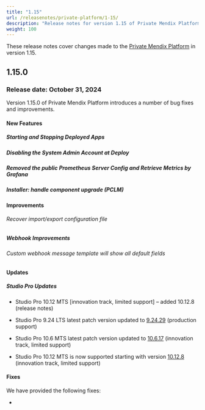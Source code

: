 ```yaml
---
title: "1.15"
url: /releasenotes/private-platform/1-15/
description: "Release notes for version 1.15 of Private Mendix Platform"
weight: 100
---
```


These release notes cover changes made to the [Private Mendix Platform](/private-mendix-platform/) in version 1.15.

## 1.15.0

### Release date: October 31, 2024

Version 1.15.0 of Private Mendix Platform introduces a number of bug fixes and improvements.

#### New Features

##### Starting and Stopping Deployed Apps

##### Disabling the System Admin Account at Deploy

##### Removed the public Prometheus Server Config and Retrieve Metrics by Grafana

##### Installer: handle component upgrade (PCLM)

#### Improvements

###### Recover import/export configuration file

##### Webhook Improvements

###### Custom webhook message template will show all default fields

#### Updates

##### Studio Pro Updates

* Studio Pro 10.12 MTS [innovation track, limited support] – added 10.12.8 (release notes)

* Studio Pro 9.24 LTS latest patch version updated to [9.24.29](/releasenotes/studio-pro/9.24/#92429) (production support)
* Studio Pro 10.6 MTS latest patch version updated to [10.6.17](/releasenotes/studio-pro/10.6/#10617) (innovation track, limited support)
* Studio Pro 10.12 MTS is now supported starting with version [10.12.8](/releasenotes/studio-pro/10.12/#10128) (innovation track, limited support)

#### Fixes

We have provided the following fixes:

* 
